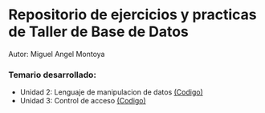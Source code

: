 # Repositorio de ejercicios y practicas de Taller de Base de Datos
<p>
Autor: Miguel Angel Montoya
</p>

### Temario desarrollado:

- Unidad 2: Lenguaje de manipulacion de datos [(Codigo)](https://github.com/MiguelAnggel/Scripts-TDB/tree/172ffedc24ef9ba1d2ed0f2f44bcaf8f1497c055/U2)
- Unidad 3: Control de acceso [(Codigo)](https://github.com/MiguelAnggel/Scripts-TDB/tree/172ffedc24ef9ba1d2ed0f2f44bcaf8f1497c055/U3)

  





